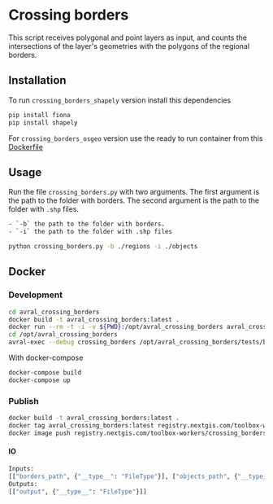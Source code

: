 # Crossing borders

This script receives polygonal and point layers as input,
and counts the intersections of the layer's geometries with
the polygons of the regional borders.

## Installation

To run `crossing_borders_shapely` version install this dependencies

```bash
pip install fiona
pip install shapely
```

For `crossing_borders_osgeo` version use the ready to run container from this 
[Dockerfile](https://github.com/GroveBow/Crossing_borders/blob/master/Dockerfile)

## Usage

Run the file `crossing_borders.py` with two arguments.
The first argument is the path to the folder with borders.
The second argument is the path to the folder with `.shp` files.

```bash
- `-b` the path to the folder with borders.
- `-i` the path to the folder with .shp files
```

```bash
python crossing_borders.py -b ./regions -i ./objects
```

## Docker

### Development

```bash
cd avral_crossing_borders
docker build -t avral_crossing_borders:latest .
docker run --rm -t -i -v ${PWD}:/opt/avral_crossing_borders avral_crossing_borders:latest /bin/bash
cd /opt/avral_crossing_borders
avral-exec --debug crossing_borders /opt/avral_crossing_borders/tests/borders.zip /opt/avral_crossing_borders/tests/objects.zip 
```

With docker-compose

```bash
docker-compose build
docker-compose up
```

### Publish

```bash
docker build -t avral_crossing_borders:latest .
docker tag avral_crossing_borders:latest registry.nextgis.com/toolbox-workers/crossing_borders:prod
docker image push registry.nextgis.com/toolbox-workers/crossing_borders:prod
```

#### IO

```bash
Inputs:
[["borders_path", {"__type__": "FileType"}], ["objects_path", {"__type__": "FileType"}]]
Outputs:
[["output", {"__type__": "FileType"}]]
```
